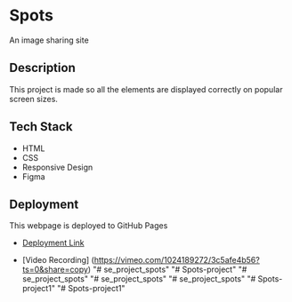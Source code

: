 # Spots

An image sharing site

## Description

This project is made so all the elements are displayed correctly on popular screen sizes.

## Tech Stack

- HTML
- CSS
- Responsive Design
- Figma

## Deployment

This webpage is deployed to GitHub Pages

- [Deployment Link](https://hamadrehman3.github.io/se_project_spots/)

- [Video Recording] (https://vimeo.com/1024189272/3c5afe4b56?ts=0&share=copy)
"# se_project_spots" 
"# Spots-project" 
"# se_project_spots" 
"# se_project_spots" 
"# se_project_spots" 
"# Spots-project1" 
"# Spots-project1" 
